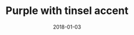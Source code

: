 ---
title: "Purple with tinsel accent"
date: 2018-01-03
caption: "Base: Sinful Colors Tempest, Tinsel: Sinful Colors Tinsel Time"
img: /images/nails/purple-tinsel-accent.jpg
---